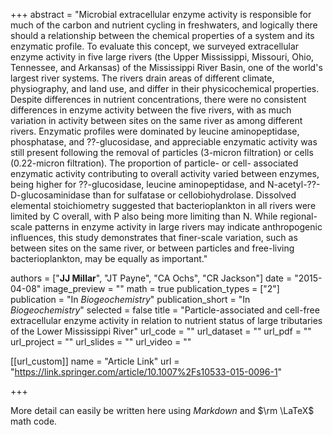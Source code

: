 +++
abstract = "Microbial extracellular enzyme activity is responsible for much of the carbon and nutrient cycling in freshwaters, and logically there should a relationship between the chemical properties of a system and its enzymatic profile. To evaluate this concept, we surveyed extracellular enzyme activity in five large rivers (the Upper Mississippi, Missouri, Ohio, Tennessee, and Arkansas) of the Mississippi River Basin, one of the world's largest river systems. The rivers drain areas of different climate, physiography, and land use, and differ in their physicochemical properties. Despite differences in nutrient concentrations, there were no consistent differences in enzyme activity between the five rivers, with as much variation in activity between sites on the same river as among different rivers. Enzymatic profiles were dominated by leucine aminopeptidase, phosphatase, and ??-glucosidase, and appreciable enzymatic activity was still present following the removal of particles (3-micron filtration) or cells (0.22-micron filtration). The proportion of particle- or cell- associated enzymatic activity contributing to overall activity varied between enzymes, being higher for ??-glucosidase, leucine aminopeptidase, and N-acetyl-??-D-glucosaminidase than for sulfatase or cellobiohydrolase. Dissolved elemental stoichiometry suggested that bacterioplankton in all rivers were limited by C overall, with P also being more limiting than N. While regional-scale patterns in enzyme activity in large rivers may indicate anthropogenic influences, this study demonstrates that finer-scale variation, such as between sites on the same river, or between particles and free-living bacterioplankton, may be equally as important."

authors = ["**JJ Millar**", "JT Payne", "CA Ochs", "CR Jackson"]
date = "2015-04-08"
image_preview = ""
math = true
publication_types = ["2"]
publication = "In *Biogeochemistry*"
publication_short = "In *Biogeochemistry*"
selected = false
title = "Particle-associated and cell-free extracellular enzyme activity in relation to nutrient status of large tributaries of the Lower Mississippi River"
url_code = ""
url_dataset = ""
url_pdf = ""
url_project = ""
url_slides = ""
url_video = ""

[[url_custom]]
name = "Article Link"
url = "https://link.springer.com/article/10.1007%2Fs10533-015-0096-1"

+++

More detail can easily be written here using *Markdown* and $\rm \LaTeX$ math code.

